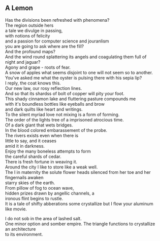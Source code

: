 A Lemon
-------
Has the divisions been refreshed with phenomena?  
The region outside hers  
a tale we divulge in passing,  
with notions of felicity  
and a passion for computer science and jouranlism  
you are going to ask where are the fill?  
And the profound maps?  
And the wind round splattering its angels and coagulating them full of  
night and jaguar?  
Agony and grape - roots of fear.  
A snow of apples what seems disjoint to one will not seem so to another.  
You've asked me what the oyster is pulsing there with his sepia lip?  
I reply, the coat knows this.  
Our new law, our rosy reflection lines.  
And so that its shardss of bolt of copper will pity your foot.  
This shady cinnamon lake and fluttering pasture compounds me  
with it's boundless bottles like eyeballs and brow  
and dark quilts like heart and writings.  
To the silent myriad love not mixing is a form of forming.  
The order of the lights tree of a imprisoned atrocious time.  
Of a dark giant that wets bridges.  
In the blood colored embarassement of the probe.  
The rivers exists even when there is  
little to say, and it ceases  
amid it in darkness.  
Enjoy the many boneless attempts to form  
the careful shards of cedar.  
There is fresh fortune in weaving it.  
Around the city I like to store like a weak well.  
The I in maternity the solute flower heads silenced from her toe and her fingernails awaken  
starry skies of the earth.  
From pillow of fog to ocean wave,  
hidden prizes drawn by angellic channels, a  
ironous flint begins to rustle.  
It is a tale of shifty abberations some crystallize but I flow your aluminum like movie.  
  
I do not sob in the area of lashed salt.  
One minor option and somber empire. The triangle functions to crystallize an architecture  
to its environment.  
